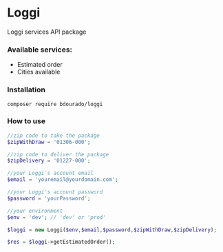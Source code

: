 # Loggi
Loggi services API package

### Available services:

* Estimated order
* Cities available

  
### Installation

<code>composer require bdourado/loggi</code>

### How to use



```php
//zip code to take the package
$zipWithDraw = '01306-000';

//zip code to deliver the package
$zipDelivery = '01227-000';

//your Loggi's account email
$email = 'youremail@yourdomain.com';

//your Loggi's account password
$password = 'yourPassword';

//your environment
$env = 'dev'; // 'dev' or 'prod'

$loggi = new Loggi($env,$email,$password,$zipWithDraw,$zipDelivery);

$res = $loggi->getEstimatedOrder();
```
